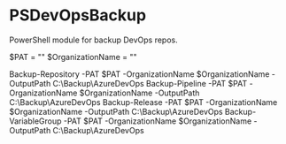 # PSDevOpsBackup
PowerShell module for backup DevOps repos.


$PAT = "<Personal Access Token>"
$OrganizationName = "<OrgName>"

Backup-Repository -PAT $PAT -OrganizationName $OrganizationName -OutputPath C:\Backup\AzureDevOps
Backup-Pipeline -PAT $PAT -OrganizationName $OrganizationName -OutputPath C:\Backup\AzureDevOps
Backup-Release -PAT $PAT -OrganizationName $OrganizationName -OutputPath C:\Backup\AzureDevOps
Backup-VariableGroup -PAT $PAT -OrganizationName $OrganizationName -OutputPath C:\Backup\AzureDevOps
